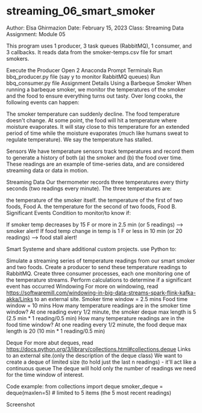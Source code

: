 # streaming_06_smart_smoker

Author: Elsa Ghirmazion
Date: February 15, 2023 Class: Streaming Data Assignment: Module 05

This program uses 1 producer, 3 task queues (RabbitMQ), 1 consumer, and 3 callbacks. It reads data from the smoker-temps.csv file for smart smokers.


Execute the Producer
Open 2 Anaconda Prompt Terminals
Run bbq_producer.py file (say y to monitor RabbitMQ queues)
Run bbq_consumer.py file
Assignment Details
Using a Barbeque Smoker
When running a barbeque smoker, we monitor the temperatures of the smoker and the food to ensure everything turns out tasty. Over long cooks, the following events can happen:

The smoker temperature can suddenly decline.
The food temperature doesn't change. At some point, the food will hit a temperature where moisture evaporates. It will stay close to this temperature for an extended period of time while the moisture evaporates (much like humans sweat to regulate temperature). We say the temperature has stalled.

Sensors
We have temperature sensors track temperatures and record them to generate a history of both (a) the smoker and (b) the food over time. These readings are an example of time-series data, and are considered streaming data or data in motion.

Streaming Data
Our thermometer records three temperatures every thirty seconds (two readings every minute). The three temperatures are:

the temperature of the smoker itself.
the temperature of the first of two foods, Food A.
the temperature for the second of two foods, Food B.
Significant Events
Condition to monitor/to know if:

If smoker temp decreases by 15 F or more in 2.5 min (or 5 readings) --> smoker alert! If food temp change in temp is 1 F or less in 10 min (or 20 readings) --> food stall alert!

Smart Systeme and share additional custom projects.
use Python to:

Simulate a streaming series of temperature readings from our smart smoker and two foods. Create a producer to send these temperature readings to RabbitMQ. Create three consumer processes, each one monitoring one of the temperature streams. Perform calculations to determine if a significant event has occurred
Windowing
For more on windowing, read https://softwaremill.com/windowing-in-big-data-streams-spark-flink-kafka-akka/Links to an external site. Smoker time window = 2.5 mins Food time window = 10 mins How many temperature readings are in the smoker time window? At one reading every 1/2 minute, the smoker deque max length is 5 (2.5 min * 1 reading/0.5 min) How many temperature readings are in the food time window? At one reading every 1/2 minute, the food deque max length is 20 (10 min * 1 reading/0.5 min)

Deque
For more abut deques, read https://docs.python.org/3/library/collections.html#collections.deque Links to an external site.(only the description of the deque class) We want to create a deque of limited size (to hold just the last n readings) - it'll act like a continuous queue The deque will hold only the number of readings we need for the time window of interest.

Code example: from collections import deque smoker_deque = deque(maxlen=5) # limited to 5 items (the 5 most recent readings)

Screenshot
